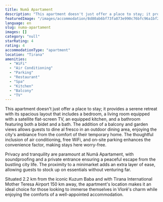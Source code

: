 ```yaml
---
title: Numă Apartament
description: "This apartment doesn't just offer a place to stay; it provides a serene retreat with its spacious layout that includes a bedroom, a living room equipped with a satellite flat-screen TV, an equipped kitchen, and a bathroom featuring both a bidet and a bath."
featuredImage: "/images/accommodation/8d80ab6bf73fa873e990c76bfc96a1bf23708307.png"
language: en
slug: numa-apartament
images: []
category: "null"
starRating: 4
rating: 4
accommodationType: "apartment"
location: "Tirana"
amenities:
  - "WiFi"
  - "Air Conditioning"
  - "Parking"
  - "Restaurant"
  - "Spa"
  - "Kitchen"
  - "Balcony"
  - "TV"
---
```


This apartment doesn't just offer a place to stay; it provides a serene retreat with its spacious layout that includes a bedroom, a living room equipped with a satellite flat-screen TV, an equipped kitchen, and a bathroom featuring both a bidet and a bath. The addition of a balcony and garden views allows guests to dine al fresco in an outdoor dining area, enjoying the city's ambiance from the comfort of their temporary home. The thoughtful inclusion of air conditioning, free WiFi, and on-site parking enhances the convenience factor, making stays here worry-free.

Privacy and tranquility are paramount at Numă Apartament, with soundproofing and a private entrance ensuring a peaceful escape from the bustling city life. The proximity to a minimarket adds an extra layer of ease, allowing guests to stock up on essentials without venturing far.

Situated 2.2 km from the iconic Kuzum Baba and with Tirana International Mother Teresa Airport 150 km away, the apartment's location makes it an ideal choice for those looking to immerse themselves in Vlorë's charm while enjoying the comforts of a well-appointed accommodation.

